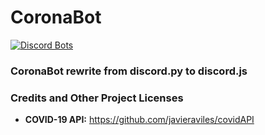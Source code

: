 # CoronaBot
[![Discord Bots](https://top.gg/api/widget/status/692525015668621321.svg)](https://top.gg/bot/692525015668621321)

### CoronaBot rewrite from discord.py to discord.js

### Credits and Other Project Licenses

- **COVID-19 API:** https://github.com/javieraviles/covidAPI
